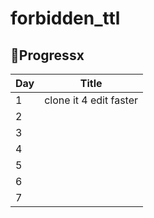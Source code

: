 # forbidden_ttl 


## 🌌Progressx  
| Day | Title |
|----|----|
| 1 | clone it 4 edit faster |
|2 |   |
|3 |   |
|4 |   |
|5 |   |
|6 |   |
|7 |   |